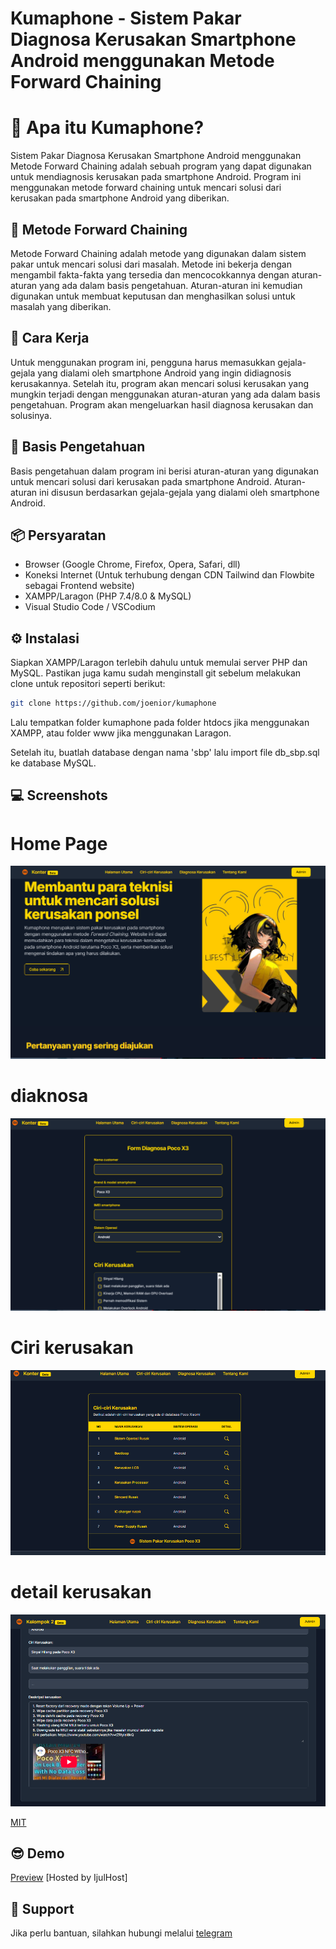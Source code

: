 
# Kumaphone - Sistem Pakar Diagnosa Kerusakan Smartphone Android menggunakan Metode Forward Chaining




# 🐻 Apa itu Kumaphone?
Sistem Pakar Diagnosa Kerusakan Smartphone Android menggunakan Metode Forward Chaining adalah sebuah program yang dapat digunakan untuk mendiagnosis kerusakan pada smartphone Android. Program ini menggunakan metode forward chaining untuk mencari solusi dari kerusakan pada smartphone Android yang diberikan.

## 🧬 Metode Forward Chaining
Metode Forward Chaining adalah metode yang digunakan dalam sistem pakar untuk mencari solusi dari masalah. Metode ini bekerja dengan mengambil fakta-fakta yang tersedia dan mencocokkannya dengan aturan-aturan yang ada dalam basis pengetahuan. Aturan-aturan ini kemudian digunakan untuk membuat keputusan dan menghasilkan solusi untuk masalah yang diberikan.

## 👤 Cara Kerja
Untuk menggunakan program ini, pengguna harus memasukkan gejala-gejala yang dialami oleh smartphone Android yang ingin didiagnosis kerusakannya. Setelah itu, program akan mencari solusi kerusakan yang mungkin terjadi dengan menggunakan aturan-aturan yang ada dalam basis pengetahuan. Program akan mengeluarkan hasil diagnosa kerusakan dan solusinya.


## 🧠 Basis Pengetahuan
Basis pengetahuan dalam program ini berisi aturan-aturan yang digunakan untuk mencari solusi dari kerusakan pada smartphone Android. Aturan-aturan ini disusun berdasarkan gejala-gejala yang dialami oleh smartphone Android. 
## 📦 Persyaratan

- Browser (Google Chrome, Firefox, Opera, Safari, dll)
- Koneksi Internet (Untuk terhubung dengan CDN Tailwind dan Flowbite sebagai Frontend website)
- XAMPP/Laragon (PHP 7.4/8.0 & MySQL)
- Visual Studio Code / VSCodium
## ⚙️ Instalasi

Siapkan XAMPP/Laragon terlebih dahulu untuk memulai server PHP dan MySQL.
Pastikan juga kamu sudah menginstall git sebelum melakukan clone untuk repositori seperti berikut:

```bash
git clone https://github.com/joenior/kumaphone
```
Lalu tempatkan folder kumaphone pada folder htdocs jika menggunakan XAMPP, atau folder www jika menggunakan Laragon.

Setelah itu, buatlah database dengan nama 'sbp' lalu import file db_sbp.sql ke database MySQL.

## 💻 Screenshots

# Home Page
![Gambar Contoh](img/index.png)
# diaknosa
![Gambar Contoh](img/dianoksa.png)
# Ciri kerusakan
![Gambar Contoh](img/kerusakan.png)
# detail kerusakan
![Gambar Contoh](img/detail.png)


[MIT](https://choosealicense.com/licenses/mit/)


## 😎 Demo


[Preview](https://kumaphone.my.id)
[Hosted by IjulHost]

## 🤔 Support

Jika perlu bantuan, silahkan hubungi melalui [telegram](t.me/joenior)

